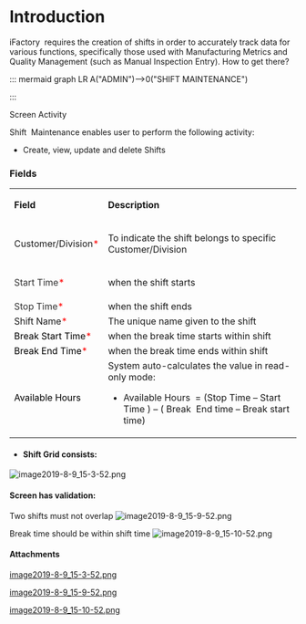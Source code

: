 # Introduction

iFactory 
requires the creation of shifts in order to accurately track data for various functions, specifically those used with Manufacturing Metrics and Quality Management (such as Manual Inspection Entry).
How to get there?

::: mermaid
graph LR
A("ADMIN")-->0("SHIFT MAINTENANCE")

:::

Screen Activity

Shift 
Maintenance enables user to perform the following activity:

- Create, view, update and delete Shifts


### **Fields** 



<table class="confluenceTable"><colgroup><col /><col /></colgroup><tbody><tr><td class="highlight confluenceTd"><p><strong>Field</strong></p></td><td class="highlight confluenceTd"><p><strong>Description</strong></p></td></tr><tr><td class="confluenceTd"><p>Customer/Division<span style="color: rgb(255,0,0);">*</span></p></td><td class="confluenceTd"><p><span>To indicate the shift belongs to specific Customer/Division</span></p></td></tr><tr><td class="confluenceTd"><p><span style="color: rgb(51,51,51);">Start Time<span style="color: rgb(255,0,0);">*</span></span></p></td><td class="confluenceTd">when the shift starts</td></tr><tr><td colspan="1" class="confluenceTd"><span style="color: rgb(51,51,51);">Stop Time<span style="color: rgb(255,0,0);">*</span></span></td><td colspan="1" class="confluenceTd">when the shift ends</td></tr><tr><td colspan="1" class="confluenceTd">Shift Name<span style="color: rgb(255,0,0);">*</span></td><td colspan="1" class="confluenceTd"><span>The unique name given to the shift</span></td></tr><tr><td colspan="1" class="confluenceTd"><span style="color: rgb(0,0,0);">Break Start Time<span style="color: rgb(255,0,0);">*</span></span></td><td colspan="1" class="confluenceTd">when the break time starts within shift</td></tr><tr><td colspan="1" class="confluenceTd"><span style="color: rgb(0,0,0);">Break End Time<span style="color: rgb(255,0,0);">*</span></span></td><td colspan="1" class="confluenceTd">when the break time ends within shift</td></tr><tr><td colspan="1" class="confluenceTd"><span style="color: rgb(0,0,0);">Available Hours</span></td><td colspan="1" class="confluenceTd">System auto-calculates the value in read-only mode: <ul><li>Available Hours<span>  </span>= (Stop Time – Start Time ) – ( Break<span>  </span>End time – Break start time)</li></ul></td></tr></tbody></table>



- #### **Shift Grid consists:**


![image2019-8-9_15-3-52.png](/.attachments/53773375.png)





#### **Screen has validation:** 


Two shifts must not overlap
![image2019-8-9_15-9-52.png](/.attachments/53773376.png)


Break time should be within shift time
![image2019-8-9_15-10-52.png](/.attachments/53773377.png)






#### Attachments

[image2019-8-9_15-3-52.png](/.attachments/53773375.png)
[image2019-8-9_15-9-52.png](/.attachments/53773376.png)
[image2019-8-9_15-10-52.png](/.attachments/53773377.png)

